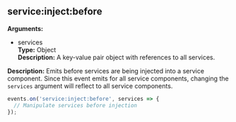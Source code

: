## service:inject:before

**Arguments:**
  - services  
    **Type:** Object  
    **Description:** A key-value pair object with references to all services.

**Description:** Emits before services are being injected into a service component. Since this event emits for all service components, changing the `services` argument will reflect to all service components.

```ts
events.on('service:inject:before', services => {
  // Manipulate services before injection
});
```
